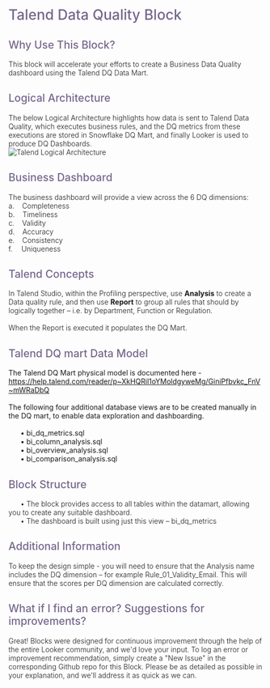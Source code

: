 <h1 style="padding-bottom:0px;color:#76678b;font-weight:500">Talend Data Quality Block</h1>
<p style="font-weight: 300">
</p>
<h2 style="padding-bottom:0px;color:#76678b;font-weight:500">Why Use This Block?</h2>
<p style="font-weight: 300">
This block will accelerate your efforts to create a Business Data Quality dashboard using the Talend DQ Data Mart.
</p>
<h2 style="padding-bottom:0px;color:#76678b;font-weight:500">Logical Architecture</h2>
<p style="font-weight: 300">
The below Logical Architecture highlights how data is sent to Talend Data Quality, which executes business rules, and the DQ metrics from these executions are stored in Snowflake DQ Mart, and finally Looker is used to produce DQ Dashboards.<br>
<img src="https://raw.githubusercontent.com/llooker/talendpartner_dataquality/master/talend_logical_architecture.png" alt="Talend Logical Architecture">
</p>
<h2 style="padding-bottom:0px;color:#76678b;font-weight:500">Business Dashboard</h2>
<p style="font-weight: 300">
The business dashboard will provide a view across the 6 DQ dimensions: <br>
a.      Completeness<br>
b.      Timeliness<br>
c.      Validity<br>
d.      Accuracy <br>
e.      Consistency<br>
f.       Uniqueness 
</p>
<h2 style="padding-bottom:0px;color:#76678b;font-weight:500">Talend Concepts</h2>
<p style="font-weight: 300">
In Talend Studio, within the Profiling perspective, use <strong>Analysis</strong> to create a Data quality rule, and then use <strong>Report</strong> to group all rules that should by logically together – i.e. by Department, Function or Regulation.<br><br>
When the Report is executed it populates the DQ Mart.
</p>
<h2 style="padding-bottom:0px;color:#76678b;font-weight:500">Talend DQ mart Data Model</h2>
<p style="font-weight: 300">

The Talend DQ Mart physical model is documented here - <br>
<a href="https://help.talend.com/reader/p~XkHQRil1oYMoldgyweMg/GiniPfbvkc_FnV~mWRaDbQ">https://help.talend.com/reader/p~XkHQRil1oYMoldgyweMg/GiniPfbvkc_FnV~mWRaDbQ</a><br><br>
The following four additional database views are to be created manually in the DQ mart, to enable data exploration and dashboarding.<br><br>
&nbsp; &nbsp; &nbsp; •  bi_dq_metrics.sql<br>
&nbsp; &nbsp; &nbsp; •  bi_column_analysis.sql<br>
&nbsp; &nbsp; &nbsp; •  bi_overview_analysis.sql<br>
&nbsp; &nbsp; &nbsp; •  bi_comparison_analysis.sql
</p>
<h2 style="padding-bottom:0px;color:#76678b;font-weight:500">Block Structure</h2>
<p style="font-weight: 300">
&nbsp; &nbsp; &nbsp; •  The block provides access to all tables within the datamart, allowing you to create any suitable dashboard.<br>
&nbsp; &nbsp; &nbsp; •  The dashboard is built using just this view – bi_dq_metrics
</p>
<h2 style="padding-bottom:0px;color:#76678b;font-weight:500">Additional Information</h2>
<p style="font-weight: 300">
To keep the design simple - you will need to ensure that the Analysis name includes the DQ dimension – for example Rule_01_Validity_Email. This will ensure that the scores per DQ dimension are calculated correctly.
</p>
<h2 style="padding-bottom:0px;color:#76678b;font-weight:500">What if I find an error? Suggestions for improvements?</h2>
<p style="font-weight: 300">
Great! Blocks were designed for continuous improvement through the help of the entire Looker community, and we'd love your input. To log an error or improvement recommendation, simply create a "New Issue" in the corresponding Github repo for this Block. Please be as detailed as possible in your explanation, and we'll address it as quick as we can.
</p>
